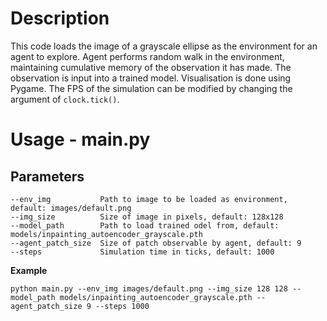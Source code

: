 # Description
This code loads the image of a grayscale ellipse as the environment for an agent to explore. Agent performs random walk in the environment, maintaining cumulative memory of the observation it has made. The observation is input into a trained model. Visualisation is done using Pygame. The FPS of the simulation can be modified by changing the argument of `clock.tick()`.

# Usage - main.py
## Parameters
```
--env_img           Path to image to be loaded as environment, default: images/default.png
--img_size          Size of image in pixels, default: 128x128
--model_path        Path to load trained odel from, default: models/inpainting_autoencoder_grayscale.pth
--agent_patch_size  Size of patch observable by agent, default: 9
--steps             Simulation time in ticks, default: 1000
```

**Example**
```
python main.py --env_img images/default.png --img_size 128 128 --model_path models/inpainting_autoencoder_grayscale.pth --agent_patch_size 9 --steps 1000
```